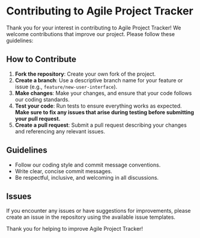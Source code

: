 # Contributing to Agile Project Tracker

Thank you for your interest in contributing to Agile Project Tracker! We welcome contributions that improve our project. Please follow these guidelines:

## How to Contribute
1. **Fork the repository**: Create your own fork of the project.
2. **Create a branch**: Use a descriptive branch name for your feature or issue (e.g., `feature/new-user-interface`).
3. **Make changes**: Make your changes, and ensure that your code follows our coding standards.
4. **Test your code**: Run tests to ensure everything works as expected. **Make sure to fix any issues that arise during testing before submitting your pull request.**
5. **Create a pull request**: Submit a pull request describing your changes and referencing any relevant issues.

## Guidelines
- Follow our coding style and commit message conventions.
- Write clear, concise commit messages.
- Be respectful, inclusive, and welcoming in all discussions.

## Issues
If you encounter any issues or have suggestions for improvements, please create an issue in the repository using the available issue templates.

Thank you for helping to improve Agile Project Tracker!